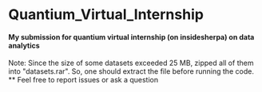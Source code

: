 # Quantium_Virtual_Internship
#### My submission for quantium virtual internship (on insidesherpa) on data analytics 

Note: Since the size of some datasets exceeded 25 MB, zipped all of them into "datasets.rar". So, one should extract the file before running the code.<br>
** Feel free to report issues or ask a question
